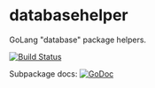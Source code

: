 # databasehelper
GoLang "database" package helpers.

[![Build Status](https://travis-ci.org/apaxa-io/databasehelper.svg?branch=master)](https://travis-ci.org/apaxa-io/databasehelper) 


Subpackage docs: [![GoDoc](https://godoc.org/github.com/apaxa-io/databasehelper/sqlhelper?status.svg)](http://godoc.org/github.com/apaxa-io/databasehelper/sqlhelper)
